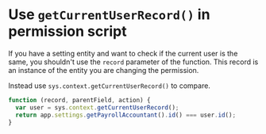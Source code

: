 # Use `getCurrentUserRecord()` in permission script

If you have a setting entity and want to check if the current user is
the same, you shouldn't use the `record` parameter of the function. This
record is an instance of the entity you are changing the permission.

Instead use `sys.context.getCurrentUserRecord()` to compare.


```js
function (record, parentField, action) {
  var user = sys.context.getCurrentUserRecord();
  return app.settings.getPayrollAccountant().id() === user.id();
}
```
